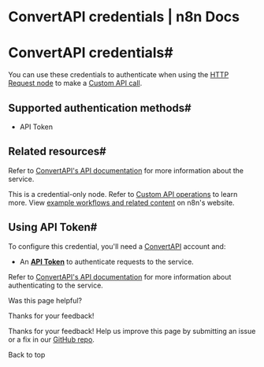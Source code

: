 # ConvertAPI credentials | n8n Docs

[ ](https://github.com/n8n-io/n8n-docs/edit/main/docs/integrations/builtin/credentials/convertapi.md "Edit this page")

# ConvertAPI credentials#

You can use these credentials to authenticate when using the [HTTP Request node](../../core-nodes/n8n-nodes-base.httprequest/) to make a [Custom API call](../../../custom-operations/).

## Supported authentication methods#

  * API Token

## Related resources#

Refer to [ConvertAPI's API documentation](https://docs.convertapi.com/docs/getting-started) for more information about the service.

This is a credential-only node. Refer to [Custom API operations](../../../custom-operations/) to learn more. View [example workflows and related content](https://n8n.io/integrations/convertapi/) on n8n's website.

## Using API Token#

To configure this credential, you'll need a [ConvertAPI](https://www.convertapi.com/a/signin) account and:

  * An [**API Token**](https://docs.convertapi.com/docs/api-tokens) to authenticate requests to the service.

Refer to [ConvertAPI's API documentation](https://docs.convertapi.com/docs/authentication) for more information about authenticating to the service.

Was this page helpful? 

Thanks for your feedback! 

Thanks for your feedback! Help us improve this page by submitting an issue or a fix in our [GitHub repo](https://github.com/n8n-io/n8n-docs). 

Back to top